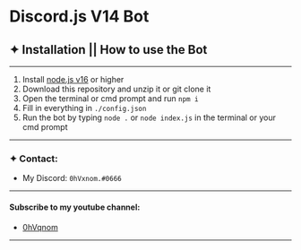 #   **Discord.js V14 Bot**

## **✦ Installation || How to use the Bot**
---
1. Install [node.js v16](https://nodejs.org/en/download/) or higher
2. Download this repository and unzip it or git clone it
3. Open the terminal or cmd prompt and run ```npm i``` 
4. Fill in everything in ```./config.json```
5. Run the bot by typing ```node .``` or  ```node index.js``` in the terminal or your cmd prompt
---
### **✦ Contact:**
- My Discord: `0hVxnom.#0666`
---
#### **Subscribe to my youtube channel:**
- [0hVqnom](https://www.youtube.com/channel/UCpf3TZSinJO5tTC57Mrb3AA)
---


